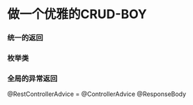 # 做一个优雅的CRUD-BOY

### 统一的返回
### 枚举类
### 全局的异常返回

@RestControllerAdvice = @ControllerAdvice @ResponseBody